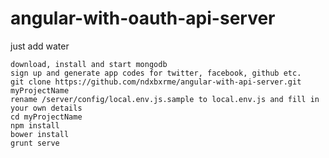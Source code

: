 angular-with-oauth-api-server
=============================
just add water
```
download, install and start mongodb
sign up and generate app codes for twitter, facebook, github etc.
git clone https://github.com/ndxbxrme/angular-with-api-server.git myProjectName
rename /server/config/local.env.js.sample to local.env.js and fill in your own details
cd myProjectName
npm install
bower install
grunt serve
```